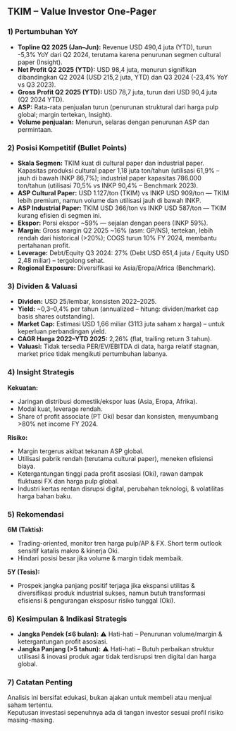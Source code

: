 ## TKIM – Value Investor One-Pager

### 1) Pertumbuhan YoY
- **Topline Q2 2025 (Jan–Jun):** Revenue USD 490,4 juta (YTD), turun -5,3% YoY dari Q2 2024, terutama karena penurunan segmen cultural paper (Insight).
- **Net Profit Q2 2025 (YTD):** USD 98,4 juta, menurun signifikan dibandingkan Q2 2024 (USD 215,2 juta, YTD) dan Q3 2024 (-23,4% YoY vs Q3 2023).
- **Gross Profit Q2 2025 (YTD):** USD 78,7 juta, turun dari USD 90,4 juta (Q2 2024 YTD).
- **ASP:** Rata-rata penjualan turun (penurunan struktural dari harga pulp global; margin tertekan, Insight).
- **Volume penjualan:** Menurun, selaras dengan penurunan ASP dan permintaan.

### 2) Posisi Kompetitif (Bullet Points)
- **Skala Segmen:** TKIM kuat di cultural paper dan industrial paper. Kapasitas produksi cultural paper 1,18 juta ton/tahun (utilisasi 61,9% – jauh di bawah INKP 86,7%); industrial paper kapasitas 786.000 ton/tahun (utilisasi 70,5% vs INKP 90,4% – Benchmark 2023).
- **ASP Cultural Paper:** USD 1.127/ton (TKIM) vs INKP USD 909/ton — TKIM lebih premium, namun volume dan utilisasi jauh di bawah INKP.
- **ASP Industrial Paper:** TKIM USD 366/ton vs INKP USD 587/ton — TKIM kurang efisien di segmen ini.
- **Ekspor:** Porsi ekspor ~59% — sejalan dengan peers (INKP 59%).
- **Margin:** Gross margin Q2 2025 ~16% (asm: GP/NS), tertekan, lebih rendah dari historical (>20%); COGS turun 10% FY 2024, membantu pertahanan profit.
- **Leverage:** Debt/Equity Q3 2024: 27% (Debt USD 651,4 juta / Equity USD 2,48 miliar) – tergolong sehat.
- **Regional Exposure:** Diversifikasi ke Asia/Eropa/Africa (Benchmark).

### 3) Dividen & Valuasi
- **Dividen:** USD 25/lembar, konsisten 2022–2025.
- **Yield:** ~0,3–0,4% per tahun (annualized – hitung: dividen/market cap basis shares outstanding).
- **Market Cap:** Estimasi USD 1,66 miliar (3113 juta saham x harga) – untuk keperluan perbandingan yield.
- **CAGR Harga 2022–YTD 2025:** 2,26% (flat, trailing return 3 tahun).
- **Valuasi:** Tidak tersedia PER/EV/EBITDA di data, harga relatif stagnan, market price tidak mengikuti pertumbuhan labanya.

### 4) Insight Strategis
**Kekuatan:**
- Jaringan distribusi domestik/ekspor luas (Asia, Eropa, Afrika).
- Modal kuat, leverage rendah.
- Share of profit associate (PT Oki) besar dan konsisten, menyumbang >80% net income FY 2024.

**Risiko:**
- Margin tergerus akibat tekanan ASP global.
- Utilisasi pabrik rendah (terutama cultural paper), meneken efisiensi biaya.
- Ketergantungan tinggi pada profit asosiasi (Oki), rawan dampak fluktuasi FX dan harga pulp global.
- Industri kertas rentan disrupsi digital, perubahan teknologi, & volatilitas harga bahan baku.

### 5) Rekomendasi
**6M (Taktis):**
- Trading-oriented, monitor tren harga pulp/AP & FX. Short term outlook sensitif katalis makro & kinerja Oki.
- Hindari posisi besar jika volume & margin tidak membaik.

**5Y (Tesis):**
- Prospek jangka panjang positif terjaga jika ekspansi utilitas & diversifikasi produk industrial sukses, namun butuh transformasi efisiensi & pengurangan eksposur risiko tunggal (Oki).

### 6) Kesimpulan & Indikasi Strategis
- **Jangka Pendek (≤6 bulan):** ⚠️ Hati-hati – Penurunan volume/margin & ketergantungan profit asosiasi.
- **Jangka Panjang (>5 tahun):** ⚠️ Hati-hati – Butuh perbaikan struktur utilisasi & inovasi produk agar tidak terdisrupsi tren digital dan harga global.

### 7) Catatan Penting
Analisis ini bersifat edukasi, bukan ajakan untuk membeli atau menjual saham tertentu.  
Keputusan investasi sepenuhnya ada di tangan investor sesuai profil risiko masing-masing.